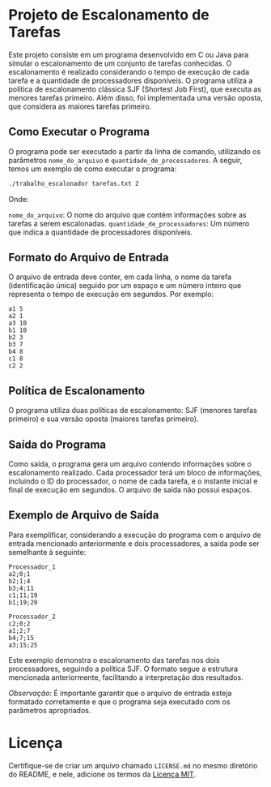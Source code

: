 # Projeto de Escalonamento de Tarefas

Este projeto consiste em um programa desenvolvido em C ou Java para simular o escalonamento de um conjunto de tarefas conhecidas. O escalonamento é realizado considerando o tempo de execução de cada tarefa e a quantidade de processadores disponíveis. O programa utiliza a política de escalonamento clássica SJF (Shortest Job First), que executa as menores tarefas primeiro. Além disso, foi implementada uma versão oposta, que considera as maiores tarefas primeiro. 

## Como Executar o Programa

O programa pode ser executado a partir da linha de comando, utilizando os parâmetros `nome_do_arquivo` e `quantidade_de_processadores`. A seguir, temos um exemplo de como executar o programa:

```bash
./trabalho_escalonador tarefas.txt 2
```

Onde:

`nome_do_arquivo`: O nome do arquivo que contém informações sobre as tarefas a serem escalonadas.
`quantidade_de_processadores`: Um número que indica a quantidade de processadores disponíveis.


## Formato do Arquivo de Entrada

O arquivo de entrada deve conter, em cada linha, o nome da tarefa (identificação única) seguido por um espaço e um número inteiro que representa o tempo de execução em segundos. Por exemplo:

```Plaintext
a1 5
a2 1
a3 10
b1 10
b2 3
b3 7
b4 8
c1 8
c2 2
```
## Política de Escalonamento

O programa utiliza duas políticas de escalonamento: SJF (menores tarefas primeiro) e sua versão oposta (maiores tarefas primeiro).

## Saída do Programa

Como saída, o programa gera um arquivo contendo informações sobre o escalonamento realizado. Cada processador terá um bloco de informações, incluindo o ID do processador, o nome de cada tarefa, e o instante inicial e final de execução em segundos. O arquivo de saída não possui espaços.

## Exemplo de Arquivo de Saída

Para exemplificar, considerando a execução do programa com o arquivo de entrada mencionado anteriormente e dois processadores, a saída pode ser semelhante à seguinte:

```plaintext
Processador_1
a2;0;1
b2;1;4
b3;4;11
c1;11;19
b1;19;29

Processador_2
c2;0;2
a1;2;7
b4;7;15
a3;15;25
```

Este exemplo demonstra o escalonamento das tarefas nos dois processadores, seguindo a política SJF. O formato segue a estrutura mencionada anteriormente, facilitando a interpretação dos resultados.

*Observação*: É importante garantir que o arquivo de entrada esteja formatado corretamente e que o programa seja executado com os parâmetros apropriados.

# Licença

Certifique-se de criar um arquivo chamado `LICENSE.md` no mesmo diretório do README, e nele, adicione os termos da [Licença MIT](https://opensource.org/licenses/MIT).